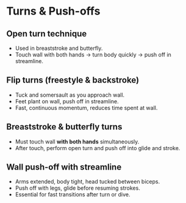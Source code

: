# Turns & Push-offs

## Open turn technique

- Used in breaststroke and butterfly.
- Touch wall with both hands → turn body quickly → push off in streamline.

## Flip turns (freestyle & backstroke)

* Tuck and somersault as you approach wall.
* Feet plant on wall, push off in streamline.
* Fast, continuous momentum, reduces time spent at wall.

## Breaststroke & butterfly turns

* Must touch wall **with both hands** simultaneously.
* After touch, perform open turn and push off into glide and stroke.

## Wall push-off with streamline

* Arms extended, body tight, head tucked between biceps.
* Push off with legs, glide before resuming strokes.
* Essential for fast transitions after turn or dive.